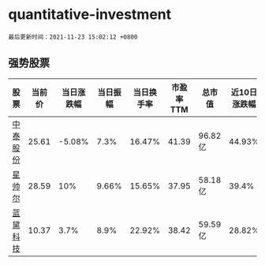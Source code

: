 # quantitative-investment

`最后更新时间：2021-11-23 15:02:12 +0800`

## 强势股票

|股票|当前价|当日涨跌幅|当日振幅|当日换手率|市盈率TTM|总市值|近10日涨跌幅|
|----|----|----|----|----|----|----|----|
|[中泰股份](https://xueqiu.com/S/SZ300435)|25.61|-5.08%|7.3%|16.47%|41.39|96.82亿|44.93%|
|[星帅尔](https://xueqiu.com/S/SZ002860)|28.59|10%|9.66%|15.65%|37.95|58.18亿|39.4%|
|[蓝黛科技](https://xueqiu.com/S/SZ002765)|10.37|3.7%|8.9%|22.92%|38.42|59.59亿|28.82%|
